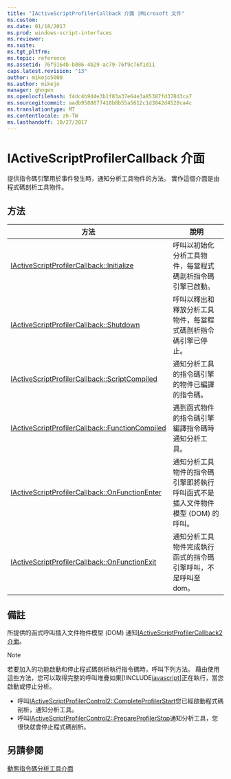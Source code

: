 ```yaml
---
title: "IActiveScriptProfilerCallback 介面 |Microsoft 文件"
ms.custom: 
ms.date: 01/18/2017
ms.prod: windows-script-interfaces
ms.reviewer: 
ms.suite: 
ms.tgt_pltfrm: 
ms.topic: reference
ms.assetid: 76f9164b-b086-4b29-ac79-76f9c76f1d11
caps.latest.revision: "13"
author: mikejo5000
ms.author: mikejo
manager: ghogen
ms.openlocfilehash: f4dc4b9d4e3b1f83a37e64e3a85387fd378d3ca7
ms.sourcegitcommit: aadb9588877418b8b55a5612c1d3842d4520ca4c
ms.translationtype: MT
ms.contentlocale: zh-TW
ms.lasthandoff: 10/27/2017
---
```

# <a name="iactivescriptprofilercallback-interface"></a>IActiveScriptProfilerCallback 介面
提供指令碼引擎用於事件發生時，通知分析工具物件的方法。 實作這個介面是由程式碼剖析工具物件。  
  
## <a name="methods"></a>方法  
  
|方法|說明|  
|------------|-----------------|  
|[IActiveScriptProfilerCallback::Initialize](../../winscript/reference/iactivescriptprofilercallback-initialize.md)|呼叫以初始化分析工具物件，每當程式碼剖析指令碼引擎已啟動。|  
|[IActiveScriptProfilerCallback::Shutdown](../../winscript/reference/iactivescriptprofilercallback-shutdown.md)|呼叫以釋出和釋放分析工具物件，每當程式碼剖析指令碼引擎已停止。|  
|[IActiveScriptProfilerCallback::ScriptCompiled](../../winscript/reference/iactivescriptprofilercallback-scriptcompiled.md)|通知分析工具的指令碼引擎的物件已編譯的指令碼。|  
|[IActiveScriptProfilerCallback::FunctionCompiled](../../winscript/reference/iactivescriptprofilercallback-functioncompiled.md)|遇到函式物件的指令碼引擎編譯指令碼時通知分析工具。|  
|[IActiveScriptProfilerCallback::OnFunctionEnter](../../winscript/reference/iactivescriptprofilercallback-onfunctionenter.md)|通知分析工具物件的指令碼引擎即將執行呼叫函式不是插入文件物件模型 (DOM) 的呼叫。|  
|[IActiveScriptProfilerCallback::OnFunctionExit](../../winscript/reference/iactivescriptprofilercallback-onfunctionexit.md)|通知分析工具物件完成執行函式的指令碼引擎呼叫，不是呼叫至 dom。|  
  
## <a name="remarks"></a>備註  
 所提供的函式呼叫插入文件物件模型 (DOM) 通知[IActiveScriptProfilerCallback2 介面](../../winscript/reference/iactivescriptprofilercallback2-interface.md)。  
  
> [!NOTE]
>  若要加入的功能啟動和停止程式碼剖析執行指令碼時，呼叫下列方法。 藉由使用這些方法，您可以取得完整的呼叫堆疊如果[!INCLUDE[javascript](../../javascript/includes/javascript-md.md)]正在執行，當您啟動或停止分析。  
>   
>  -   呼叫[IActiveScriptProfilerControl2::CompleteProfilerStart](../../winscript/reference/iactivescriptprofilercontrol2-completeprofilerstart.md)您已經啟動程式碼剖析，通知分析工具。  
> -   呼叫[IActiveScriptProfilerControl2::PrepareProfilerStop](../../winscript/reference/iactivescriptprofilercontrol2-prepareprofilerstop.md)通知分析工具，您很快就會停止程式碼剖析。  
  
## <a name="see-also"></a>另請參閱  
 [動態指令碼分析工具介面](../../winscript/reference/active-script-profiler-interfaces.md)